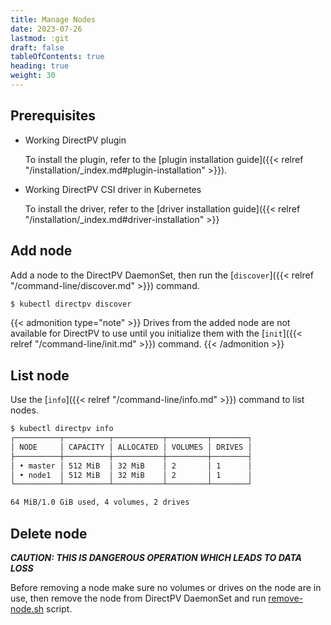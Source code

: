 ```yaml
---
title: Manage Nodes
date: 2023-07-26
lastmod: :git
draft: false
tableOfContents: true
heading: true
weight: 30
---
```


## Prerequisites
* Working DirectPV plugin
 
  To install the plugin, refer to the [plugin installation guide]({{< relref "/installation/_index.md#plugin-installation" >}}).
* Working DirectPV CSI driver in Kubernetes

  To install the driver, refer to the [driver installation guide]({{< relref "/installation/_index.md#driver-installation" >}}

## Add node

Add a node to the DirectPV DaemonSet, then run the [`discover`]({{< relref "/command-line/discover.md" >}}) command. 

```sh
$ kubectl directpv discover
```

{{< admonition type="note" >}}
Drives from the added node are not available for DirectPV to use until you initialize them with the [`init`]({{< relref "/command-line/init.md" >}}) command.
{{< /admonition >}}

## List node

Use the [`info`]({{< relref "/command-line/info.md" >}}) command to list nodes. 

```sh
$ kubectl directpv info
┌──────────┬──────────┬───────────┬─────────┬────────┐
│ NODE     │ CAPACITY │ ALLOCATED │ VOLUMES │ DRIVES │
├──────────┼──────────┼───────────┼─────────┼────────┤
│ • master │ 512 MiB  │ 32 MiB    │ 2       │ 1      │
│ • node1  │ 512 MiB  │ 32 MiB    │ 2       │ 1      │
└──────────┴──────────┴───────────┴─────────┴────────┘

64 MiB/1.0 GiB used, 4 volumes, 2 drives

```

## Delete node
***CAUTION: THIS IS DANGEROUS OPERATION WHICH LEADS TO DATA LOSS***

Before removing a node make sure no volumes or drives on the node are in use, then remove the node from DirectPV DaemonSet and run [remove-node.sh](./tools/remove-node.sh) script.